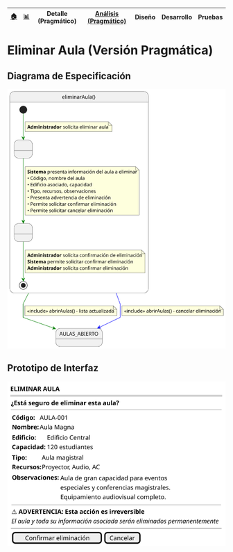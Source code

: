 <div align=right>
 
|[🏠️](../../../README.md)|[ 📊](https://raw.githubusercontent.com/mmasias/pySigHor/main/images/RUP/99-seguimiento/diagrama-contexto-administrador.svg)|**Detalle (Pragmático)**|[Análisis (Pragmático)](../../../01-analisis/casos-uso/eliminarAula/README.md)|Diseño|Desarrollo|Pruebas|
|-|-|-|-|-|-|-|

</div>

# Eliminar Aula (Versión Pragmática)

## Diagrama de Especificación

<div align=center>

![eliminarAula](/images/RUP/00-casos-uso/02-detalle/eliminarAula/eliminarAula.svg)

</div>

## Prototipo de Interfaz

<div align=center>

![eliminarAula-wireframe](/images/RUP/00-casos-uso/02-detalle/eliminarAula/eliminarAula-wireframe.svg)

</div>
